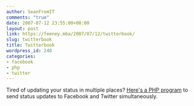 ```yaml
---
author: SeanFromIT
comments: "true"
date: 2007-07-12 23:55:00+00:00
layout: post
link: https://feeney.mba/2007/07/12/twitterbook/
slug: twitterbook
title: Twitterbook
wordpress_id: 240
categories:
- facebook
- php
- twitter
---
```


Tired of updating your status in multiple places? [Here's a PHP program](http://www.designmeme.com/2007/03/22/twitterbook/) to send status updates to Facebook and Twitter simultaneously.
